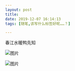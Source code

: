 ```yaml
---
layout: post
title: 
date: 2019-12-07 16:14:13
tags: [随笔,该写什么标签好呢……？]

---
```

春江水暖鸭先知


![图片](./images/_LofteremhSNkVpRmJBeit1Qy9WMFZuVGlYRzIyaG16Nm9VWSt6M2djQlpDZ04zZzNZVGExdGV5Y1FnPT0.jpg)

![图片](./images/_LofteremhSNkVpRmJBeit1Qy9WMFZuVGlYTUkrMDg0MmRxeXF6REQzYTV1QkRKRVVHbHE2VnEzaDVnPT0.jpg)
